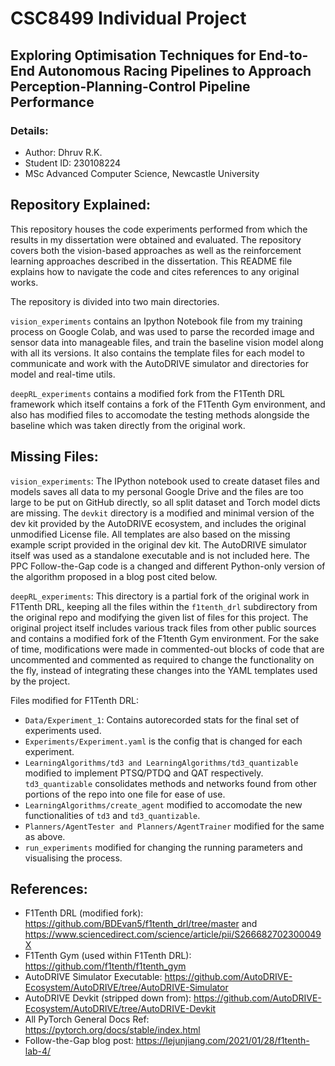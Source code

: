 # CSC8499 Individual Project

## Exploring Optimisation Techniques for End-to-End Autonomous Racing Pipelines to Approach Perception-Planning-Control Pipeline Performance

### Details:
* Author: Dhruv R.K.
*  Student ID: 230108224
*  MSc Advanced Computer Science, Newcastle University


## Repository Explained:

This repository houses the code experiments performed from which the results in my dissertation were obtained and evaluated. The repository covers both the vision-based approaches as well as the reinforcement learning approaches described in the dissertation. This README file explains how to navigate the code and cites references to any original works.

The repository is divided into two main directories.

 `vision_experiments` contains an Ipython Notebook file from my training process on Google Colab, and was used to parse the recorded image and sensor data into manageable files, and train the baseline vision model along with all its versions. It also contains the template files for each model to communicate and work with the AutoDRIVE simulator and directories for model and real-time utils.

 `deepRL_experiments` contains a modified fork from the F1Tenth DRL framework which itself contains a fork of the F1Tenth Gym environment, and also has
  modified files to accomodate the testing methods alongside the baseline which was taken directly from the original work.

 ## Missing Files:

 `vision_experiments`: The IPython notebook used to create dataset files and models saves all data to my personal Google Drive and the files are too large to be put on GitHub directly, so all split dataset and Torch model dicts are missing. The `devkit` directory is a modified and minimal version of the dev kit provided by the AutoDRIVE ecosystem, and includes the original unmodified License file. All templates are also based on the missing example script provided in the original dev kit. The AutoDRIVE simulator itself was used as a standalone executable and is not included here. The PPC Follow-the-Gap code is a changed and different Python-only version of the algorithm proposed in a blog post cited below.

 `deepRL_experiments`: This directory is a partial fork of the original work in F1Tenth DRL, keeping all the files within the `f1tenth_drl` subdirectory from the original repo and modifying the given list of files for this project. The original project itself includes various track files from other public sources and contains a modified fork of the F1tenth Gym environment. For the sake of time, modifications were made in commented-out blocks of code that are uncommented and commented as required to change the functionality on the fly, instead of integrating these changes into the YAML templates used by the project.

 Files modified for F1Tenth DRL:

 * `Data/Experiment_1`: Contains autorecorded stats for the final set of experiments used.
 * `Experiments/Experiment.yaml` is the config that is changed for each experiment.
 * `LearningAlgorithms/td3 and LearningAlgorithms/td3_quantizable` modified to implement PTSQ/PTDQ and QAT respectively. `td3_quantizable` consolidates methods and networks found from other portions of the repo into one file for ease of use.
 * `LearningAlgorithms/create_agent` modified to accomodate the new functionalities of `td3` and `td3_quantizable`.
 * `Planners/AgentTester and Planners/AgentTrainer` modified for the same as above.
 * `run_experiments` modified for changing the running parameters and visualising the process.


## References:

* F1Tenth DRL (modified fork): https://github.com/BDEvan5/f1tenth_drl/tree/master and https://www.sciencedirect.com/science/article/pii/S266682702300049X
* F1Tenth Gym (used within F1Tenth DRL): https://github.com/f1tenth/f1tenth_gym
* AutoDRIVE Simulator Executable: https://github.com/AutoDRIVE-Ecosystem/AutoDRIVE/tree/AutoDRIVE-Simulator
* AutoDRIVE Devkit (stripped down from): https://github.com/AutoDRIVE-Ecosystem/AutoDRIVE/tree/AutoDRIVE-Devkit
* All PyTorch General Docs Ref: https://pytorch.org/docs/stable/index.html
* Follow-the-Gap blog post: https://lejunjiang.com/2021/01/28/f1tenth-lab-4/
